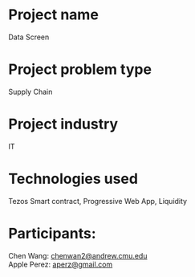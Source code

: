 # Project name
Data Screen

# Project problem type
Supply Chain

# Project industry
IT

# Technologies used
Tezos Smart contract, Progressive Web App, Liquidity

# Participants:
Chen Wang: chenwan2@andrew.cmu.edu<br/>
Apple Perez: aperz@gmail.com
